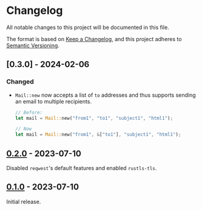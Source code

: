 # Changelog
All notable changes to this project will be documented in this file.

The format is based on [Keep a Changelog](https://keepachangelog.com/en/1.1.0/),
and this project adheres to [Semantic Versioning](https://semver.org/spec/v2.0.0.html).

<!-- ## [Unreleased] -->

## [0.3.0] - 2024-02-06

### Changed

- `Mail::new` now accepts a list of `to` addresses and thus supports sending an email to multiple
  recipients.

  ```rs
  // Before:
  let mail = Mail::new("from1", "to1", "subject1", "html1");

  // Now
  let mail = Mail::new("from1", &["to1"], "subject1", "html1");
  ```

## [0.2.0] - 2023-07-10

Disabled `reqwest`'s default features and enabled `rustls-tls`.

## [0.1.0] - 2023-07-10

Initial release.

[0.2.0]: https://crates.io/crates/resend-rs/0.2.0
[0.1.0]: https://crates.io/crates/resend-rs/0.1.0
